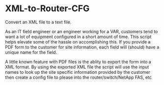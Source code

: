 # XML-to-Router-CFG
Convert an XML file to a text file. 

As an IT field engineer or an engineer working for a VAR, customers tend to want a lot of equipment configured in a short amount of time. This script helps elevate some of the hassle on accomplishing this. If you provide a PDF form to the customer for site information, each field will (should) have a unique name for the field. 

A little known feature with PDF files is the ablity to export the form into a XML format. By using the exported XML file the script will use the input names to look up the site specific information provided by the customer then create a config file to please into the router/switch/NetApp FAS, etc
